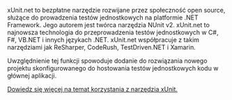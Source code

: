 ﻿xUnit.net to bezpłatne narzędzie rozwijane przez społeczność open source, służące do prowadzenia testów jednostkowych na platformie .NET Framework. Jego autorem jest twórca narzędzia NUnit v2. xUnit.net to najnowsza technologia do przeprowadzenia testów jednostkowych w C#, F#, VB.NET i innych językach .NET. xUnit.net współpracuje z takim narzędziami jak ReSharper, CodeRush, TestDriven.NET i Xamarin. 

Uwzględnienie tej funkcji spowoduje dodanie do rozwiązania nowego projektu skonfigurowanego do hostowania testów jednostkowych kodu w głównej aplikacji.

[Dowiedz się więcej na temat korzystania z narzędzia xUnit.](https://xunit.net/)
